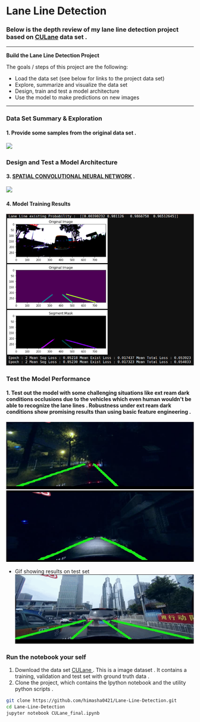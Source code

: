# **Lane Line Detection** 


### Below is the depth review of my lane line detection project based on  [CULane](https://xingangpan.github.io/projects/CULane.html) data set .

---

**Build the Lane Line Detection  Project**

The goals / steps of this project are the following:
* Load the data set (see below for links to the project data set)
* Explore, summarize and visualize the data set
* Design, train and test a model architecture
* Use the model to make predictions on new images

---


### Data Set Summary & Exploration

#### 1. Provide some samples from the original data set .

![](https://xingangpan.github.io/projects/CULane.png)


### Design and Test a Model Architecture


#### 3. [SPATIAL CONVOLUTIONAL NEURAL NETWORK](https://arxiv.org/abs/1712.06080) .

![](https://miro.medium.com/max/2100/1*vbrMpkLo0croh2wuBZwXJQ.png)
 


#### 4. Model Training Results

![](images/train.png)
 

### Test the Model Performance

#### 1. Test out the model with some challenging  situations like ext ream dark conditions occlusions due to the vehicles which even human wouldn't be able to recognize the lane lines  . Robustness under ext ream dark conditions show promising results than using basic feature engineering . 

![](images/1.png)
![](images/2.png)

* Gif showing results on test set
![](gif/train.gif)

### Run the notebook your self

1. Download the data set [CULane ](https://xingangpan.github.io/projects/CULane.html) . This is a image dataset . It contains a training, validation and test set with ground truth data .
2. Clone the project, which contains the Ipython notebook and the utility python scripts .
```sh
git clone https://github.com/himasha0421/Lane-Line-Detection.git
cd Lane-Line-Detection
jupyter notebook CULane_final.ipynb
```